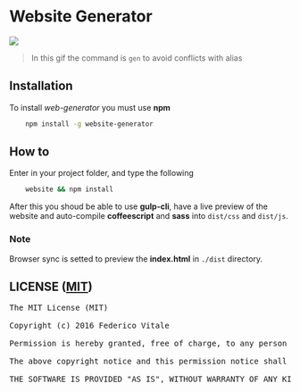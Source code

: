 # Website Generator
![](img/generator.gif)
> In this gif the command is `gen` to avoid conflicts with alias
## Installation
To install _web-generator_ you must use **npm** 

```bash
	npm install -g website-generator
```

## How to
Enter in your project folder, and type the following 

```bash
	website && npm install
```

After this you shoud be able to use **gulp-cli**, have a live preview of the website and auto-compile **coffeescript** and **sass** into `dist/css` and `dist/js`. 

### Note
Browser sync is setted to preview the **index.html** in `./dist` directory.



## LICENSE ([MIT](github.com/Rawnly/website-generator/blob/master/LICENSE.md))
<pre>
The MIT License (MIT)

Copyright (c) 2016 Federico Vitale

Permission is hereby granted, free of charge, to any person obtaining a copy of this software and associated documentation files (the "Software"), to deal in the Software without restriction, including without limitation the rights to use, copy, modify, merge, publish, distribute, sublicense, and/or sell copies of the Software, and to permit persons to whom the Software is furnished to do so, subject to the following conditions:

The above copyright notice and this permission notice shall be included in all copies or substantial portions of the Software.

THE SOFTWARE IS PROVIDED "AS IS", WITHOUT WARRANTY OF ANY KIND, EXPRESS OR IMPLIED, INCLUDING BUT NOT LIMITED TO THE WARRANTIES OF MERCHANTABILITY, FITNESS FOR A PARTICULAR PURPOSE AND NONINFRINGEMENT. IN NO EVENT SHALL THE AUTHORS OR COPYRIGHT HOLDERS BE LIABLE FOR ANY CLAIM, DAMAGES OR OTHER LIABILITY, WHETHER IN AN ACTION OF CONTRACT, TORT OR OTHERWISE, ARISING FROM, OUT OF OR IN CONNECTION WITH THE SOFTWARE OR THE USE OR OTHER DEALINGS IN THE SOFTWARE.
</pre>

